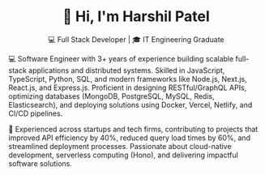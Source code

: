 <h1 align="center">👋 Hi, I'm Harshil Patel</h1>
<p align="center">
💻 Full Stack Developer | 🎓 IT Engineering Graduate   
</p>
💻 Software Engineer with 3+ years of experience building scalable full-stack applications and distributed systems. Skilled in JavaScript, TypeScript, Python, SQL, and modern frameworks like Node.js, Next.js, React.js, and Express.js. Proficient in designing RESTful/GraphQL APIs, optimizing databases (MongoDB, PostgreSQL, MySQL, Redis, Elasticsearch), and deploying solutions using Docker, Vercel, Netlify, and CI/CD pipelines.

🚀 Experienced across startups and tech firms, contributing to projects that improved API efficiency by 40%, reduced query load times by 60%, and streamlined deployment processes. Passionate about cloud-native development, serverless computing (Hono), and delivering impactful software solutions.
